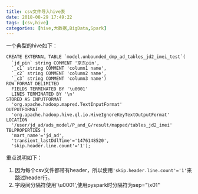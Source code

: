 ```yaml
---
title: csv文件导入hive表
date: 2018-08-29 17:49:22
tags: [csv,hive]
categories: [hive,大数据,BigData,Spark]
---
```


一个典型的hive如下：

```
CREATE EXTERNAL TABLE `model.unbounded_dmp_ad_tables_jd2_imei_test`(
  `jd_pin` string COMMENT '京东pin',
  `_c1` string COMMENT 'column1 name',
  `_c2` string COMMENT 'column2 name',
  `_c3` string COMMENT 'column3 name')
ROW FORMAT DELIMITED
  FIELDS TERMINATED BY '\u0001'
  LINES TERMINATED BY '\n'
STORED AS INPUTFORMAT
  'org.apache.hadoop.mapred.TextInputFormat'
OUTPUTFORMAT
  'org.apache.hadoop.hive.ql.io.HiveIgnoreKeyTextOutputFormat'
LOCATION
  '/user/jd_ad/ads_model/P_and_G/result/mapped/tables_jd2_imei'
TBLPROPERTIES (
  'mart_name'='jd_ad',
  'transient_lastDdlTime'='1476148520',
  'skip.header.line.count'='1');
```

重点说明如下：

1. 因为每个csv文件都带有header，所以使用`'skip.header.line.count'='1'`来跳过header行。
2. 字段间分隔符使用'\u0001',使用pyspark时分隔符为sep="\x01"